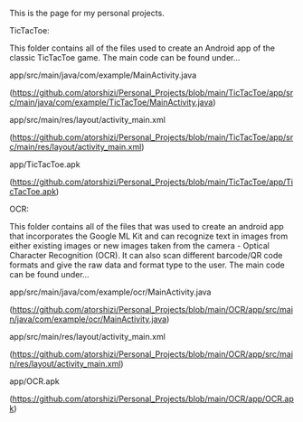 This is the page for my personal projects.


TicTacToe:

This folder contains all of the files used to create an Android app of the classic TicTacToe game. The main code can be found under...

app/src/main/java/com/example/MainActivity.java

(https://github.com/atorshizi/Personal_Projects/blob/main/TicTacToe/app/src/main/java/com/example/TicTacToe/MainActivity.java)

app/src/main/res/layout/activity_main.xml

(https://github.com/atorshizi/Personal_Projects/blob/main/TicTacToe/app/src/main/res/layout/activity_main.xml)

app/TicTacToe.apk

(https://github.com/atorshizi/Personal_Projects/blob/main/TicTacToe/app/TicTacToe.apk)

OCR:

This folder contains all of the files that was used to create an android app that incorporates the Google ML Kit and can recognize text in images from either existing images or new images taken from the camera - Optical Character Recognition (OCR). It can also scan different barcode/QR code formats and give the raw data and format type to the user. The main code can be found under...

app/src/main/java/com/example/ocr/MainActivity.java

(https://github.com/atorshizi/Personal_Projects/blob/main/OCR/app/src/main/java/com/example/ocr/MainActivity.java)

app/src/main/res/layout/activity_main.xml

(https://github.com/atorshizi/Personal_Projects/blob/main/OCR/app/src/main/res/layout/activity_main.xml)

app/OCR.apk

(https://github.com/atorshizi/Personal_Projects/blob/main/OCR/app/OCR.apk)

